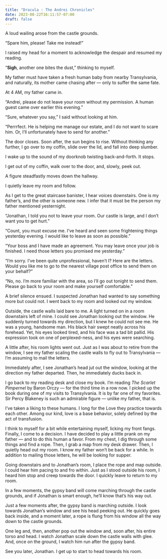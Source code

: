 ```yaml
---
title: "Dracula : The Andrei Chronicles"
date: 2023-08-22T16:11:57-07:00
draft: false
---
```


A loud wailing arose from the castle grounds.

“Spare him, please! Take me instead!”

I raised my head for a moment to acknowledge the despair and resumed my reading. 

“****Sigh****, another one bites the dust,” thinking to myself. 

My father must have taken a fresh human baby from nearby Transylvania, and naturally, its mother came chasing after — only to suffer the same fate.

At 4 AM, my father came in.

“Andrei, please do not leave your room without my permission. A human guest came over earlier this evening.”

“Sure, whatever you say,” I said without looking at him.

“Perrrfect. He is helping me manage our estate, and I do not want to scare him. Or, I’ll unfortunately have to send for another.”

The door closes. Soon after, the sun begins to rise. Without thinking any further, I go over to my coffin, slide over the lid, and fall into deep slumber.

I wake up to the sound of my doorknob twisting back-and-forth. It stops.

I get out of my coffin, walk over to the door, and, slowly, peek out.

A figure steadfastly moves down the hallway.

I quietly leave my room and follow.

As I get to the great staircase banister, I hear voices downstairs. One is my father’s, and the other is someone new. I infer that it must be the person my father mentioned yesternight. 

“Jonathan, I told you not to leave your room. Our castle is large, and I don’t want you to get hurt.”

“Count, you must excuse me. I’ve heard and seen some frightening things yesterday evening. I would like to leave as soon as possible.”

“Your boss and I have made an agreement. You may leave once your job is finished. I need those letters you promised me yesterday.”

“I’m sorry. I’ve been quite unprofessional, haven’t I? Here are the letters. Would you like me to go to the nearest village post office to send them on your behalf?”

“No, no. I’m more familiar with the area, so I’ll go out tonight to send them. Please go back to your room and make yourself comfortable.”

A brief silence ensued. I suspected Jonathan had wanted to say something more but could not. I went back to my room and looked out my window. 

Outside, the castle walls laid bare to me. A light turned on in a room downstairs left of mine. I could see Jonathan looking out the window. He suddenly turned towards my direction, but I knew he could not see me. He was a young, handsome man. His black hair swept neatly across his forehead. Yet, his eyes looked tired, and his face was a tad bit pallid. His expression took on one of perplexed-ness, and his eyes were searching.

A little after, his room lights went out. Just as I was about to retire from the window, I see my father scaling the castle walls to fly out to Transylvania — I’m assuming to mail the letters.

Immediately after, I see Jonathan’s head jut out the window, looking at the direction my father departed. Then, he immediately ducks back in.

I go back to my reading desk and close my book. I’m reading *The Scarlet Pimpernel* by Baron Orczy — for the third time in a row now. I picked up the book during one of my visits to Transylvania. It is by far one of my favorites. Sir Percy Blakeney is such an admirable figure — unlike my father, that is.

I’ve taken a liking to these humans. I long for the Love they practice towards each other. Among our kind, love is a base behavior, solely defined by the act of transfusion. 

I think to myself for a bit while entertaining myself, licking my front fangs. Finally, I come to a decision. I have decided to play a little prank on my father — and to do this human a favor. From my chest, I dig through some things and find a rope. Then, I grab a map from my desk drawer.  Then, I quietly head out my room. I know my father won’t be back for a while. In addition to mailing those letters, he will be looking for supper.

Going downstairs and to Jonathan’s room, I place the rope and map outside. I could hear him pacing to and fro within. Just as I stood outside his room, I heard him stop and creep towards the door. I quickly leave to return to my room.

In a few moments, the gypsy band will come marching through the castle grounds, and if Jonathan is smart enough, he’ll know that’s his way out.

Just a few moments after, the gypsy band is marching outside. I look towards Jonathan’s window and see his head peeking out. He quickly goes back inside, and a moment later, a rope is flung from his window all the way down to the castle grounds.

One leg and, then, another pop out the window and, soon after, his entire torso and head. I watch Jonathan scale down the castle walls with glee. And, once on the ground, I watch him run after the gypsy band. 

See you later, Jonathan. I get up to start to head towards his room.